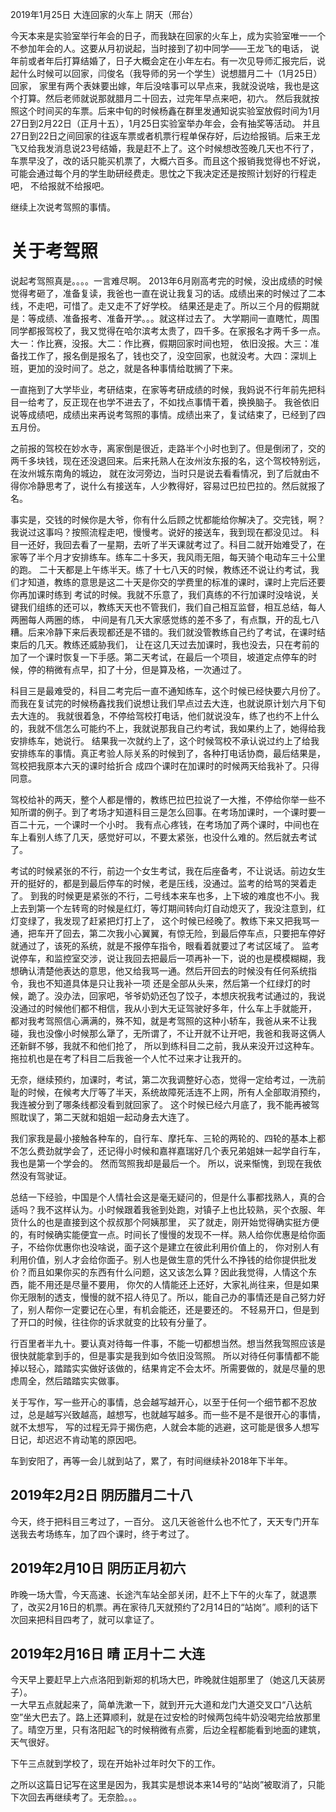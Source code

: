 2019年1月25日	大连回家的火车上  阴天（邢台）

今天本来是实验室举行年会的日子，而我缺在回家的火车上，成为实验室唯一一个不参加年会的人。这要从月初说起，当时接到了初中同学——王龙飞的电话，
说年前或者年后打算结婚了，日子大概会定在小年左右。有一次见导师汇报完后，说起什么时候可以回家，闫俊名（我导师的另一个学生）说想腊月二十（1月25日）回家，
家里有两个表妹要出嫁，年后没啥事可以早点来，我就没说啥，我也是这个打算。然后老师就说那就腊月二十回去，过完年早点来吧，初六。
然后我就按照这个时间买的车票。后来中旬的时候杨鑫在群里发通知说实验室放假时间为1月27日到2月22日（正月十五），1月25日实验室举办年会，会有抽奖等活动。
并且27日到22日之间回家的往返车票或者机票行程单保存好，后边给报销。后来王龙飞又给我发消息说23号结婚，我是赶不上了。这个时候想改签晚几天也不行了，
车票早没了，改的话只能买机票了，大概六百多。而且这个报销我觉得也不好说，可能会通过每个月的学生助研经费走。思忱之下我决定还是按照计划好的行程走吧，
不给报就不给报吧。

继续上次说考驾照的事情。

# 关于考驾照  

说起考驾照真是。。。。一言难尽啊。
2013年6月刚高考完的时候，没出成绩的时候觉得考砸了，准备复读，我爸也一直在说让我复习的话。成绩出来的时候过了二本线，不走吧，可惜了。走又走不了好学校。
结果还是走了。所以三个月的假期就是：等成绩、准备报考、准备开学。。。就这样过去了。
大学期间一直瞎忙，周围同学都报驾校了，我又觉得在哈尔滨考太贵了，四千多。在家报名才两千多一点。大一：作比赛，没报。大二：作比赛，假期回家时间也短，
依旧没报。大三：准备找工作了，报名倒是报名了，钱也交了，没空回家，也就没考。大四：深圳上班，更加的没时间了。总之，就是各种事情给耽搁了下来。

一直拖到了大学毕业，考研结束，在家等考研成绩的时候，我妈说不行年前先把科目一给考了，反正现在也学不进去了，不如找点事情干着，换换脑子。
我爸依旧说等成绩吧，成绩出来再说考驾照的事情。成绩出来了，复试结束了，已经到了四五月份。

之前报的驾校在妙水寺，离家倒是很近，走路半个小时也到了。但是倒闭了，交的两千多块钱，现在还没退回来。后来托熟人在汝州汝东报的名，这个驾校特别远，在汝州城东南角的城边，
就在汝河旁边，当时只是说去看看情况，到了后就由不得你冷静思考了，说什么有接送车，人少教得好，容易过巴拉巴拉的。然后就报了名。

事实是，交钱的时候你是大爷，你有什么后顾之忧都能给你解决了。交完钱，啊？我说过这事吗？按照流程走吧，慢慢考。说好的接送车，我到现在都没见过。
科目一还好，我回去看了一星期，去听了半天课就考过了。科目二就开始难受了，在家等了半个月才安排练车。练车二十多天，我风雨无阻，每天骑个电动车三十公里的跑。
二十天都是上午练半天。练了十七八天的时候，教练还不说让约考试，我们才知道，教练的意思是这二十天是你交的学费里的标准的课时，课时上完后还要你再加课时练到
考试的时候。我就不乐意了，我们真练的不行加课时没啥说，关键我们组练的还可以，教练天天也不管我们，我们自己相互监督，相互总结，每人两圈每人两圈的练，
中间是有几天大家感觉练的差不多了，有点飘，开的乱七八糟。后来冷静下来后表现都还是不错的。我们就没管教练自己约了考试，在课时结束后的几天。教练还威胁我们，
让在这几天过去加课时，我也没去，只在考前的加了一个课时恢复一下手感。第二天考试，在最后一个项目，坡道定点停车的时候，停的稍微有点早，扣了十分，但是算及格，一次通过了。

科目三是最难受的，科目二考完后一直不通知练车，这个时候已经快要六月份了。而我在复试完的时候杨鑫找我们说想让我们早点过去大连，也就说原计划六月下旬去大连的。
我就很着急，不停给驾校打电话，他们就说没车，练了也约不上什么的，我就不信怎么可能约不上，我就说那我自己约考试，我如果约上了，她得给我安排练车，她说行。
结果我一次就约上了，这个时候驾校不承认说过约上了给我安排练车的事情。真正考验人际关系的时候到了，各种打电话协商，最后结果是，驾校把我原本六天的课时给折合
成四个课时在加课时的时候两天给我补了。只得同意。

驾校给补的两天，整个人都是懵的，教练巴拉巴拉说了一大推，不停给你举一些不知所谓的例子。到了考场才知道科目三是怎么回事。在考场加课时，一个课时要一百二十元，一个课时一个小时。
我有点心疼钱，在考场加了两个课时，中间也在车上看别人练了几天，感觉好可以，不要太紧张，也没什么难的。然后就去考试了。

考试的时候紧张的不行，前边一个女生考试，我在后座备考，不让说话。前边女生开的挺好的，都是到最后停车的时候，老是压线，没通过。监考的给骂的哭着走了。
到我的时候更是紧张的不行，二号线本来车也多，上下坡的难度也不小。我上去到第一个左转弯的时候是红灯，等灯期间转向灯自动熄灭了，我没注意到，红灯变绿了，我发现了赶紧把灯打上了，
这个时候已经晚了。教练下来又把我骂一通，把车开了回去，第二次我小心翼翼，有惊无险，到最后停车点，只要把车停好就通过了，该死的系统，就是不报停车指令，眼看着就要过了考试区域了。
监考说停车，和监控室交涉，说让我回去把最后一项再补一下，说的也是模模糊糊，我想确认清楚他表达的意思，他又给我骂一通。然后开回去的时候没有任何系统指令，我也不知道具体是只让我补一项
还是全部从头来，然后第一个红绿灯的时候，跪了。没办法，回家吧，爷爷奶奶还包了饺子，本想庆祝我考试通过的，我说没通过的时候他们都不相信，我从小到大无证驾驶好多年，什么车上手就能开，
都对我考驾照信心满满的，殊不知，就是考驾照的这种小轿车，我爸从来不让我碰，我也没像小时候那么犟了，无所谓了，不让开就不让开吧，我爸和我哥这俩人还新鲜不够，我就不和他们抢了，
所以到练科目二之前，我从来没开过这种车。拖拉机也是在考了科目二后我爸一个人忙不过来才让我开的。

无奈，继续预约，加课时，考试，第二次我调整好心态，觉得一定给考过，一洗前耻的时候，在候考大厅等了半天，系统故障死活连不上网，所有人全部取消预约，我连被分到了哪条线都没看到就回家了。
这个时候已经六月底了，我不能再被驾照耽误了，第二天就和姐姐一起动身去大连了。

我们家我是最小接触各种车的，自行车、摩托车、三轮的两轮的、四轮的基本上都不怎么费劲就学会了，还记得小时候和嘉祥嘉瑞好几个表兄弟姐妹一起学自行车，我也是第一个学会的。
然而驾照我却是最后一个。 所以，说来惭愧，到现在我依然没有驾驶证。

总结一下经验，中国是个人情社会这是毫无疑问的，但是什么事都找熟人，真的合适吗？我不这样认为。小时候跟着我爸到处跑，对镇子上也比较熟，买个衣服、年货什么的也是直接到这个叔叔那个阿姨那里，
买了就走，刚开始觉得确实挺方便的，有时候确实能便宜一点。时间长了慢慢的发现不一样。熟人给你优惠是给你面子，不给你优惠你也没啥说，面子这个是建立在彼此利用价值上的，
你对别人有利用价值，别人才会给你面子。别人也是做生意的凭什么不挣钱的给你提供批发价？而且如果你买的东西有什么问题，这又该怎么算？因此我觉得，人情这个东西，能不用还是尽量不要用，
你欠的人情能还上还好，大家礼尚往来，但是如果你无限制的透支，慢慢的就不招人待见了。所以，能自己办的事情还是自己努力好了，别人帮你一定要记在心里，有机会能还，还是要还的。
不轻易开口，但是到了开口的时候，往往你的诉求就变的比较有分量了。

行百里者半九十。要认真对待每一件事，不能一切都想当然。想当然我驾照应该是很快就能拿到手的，但是事实是我到如今依旧没驾照。
所以对待任何事情都不能掉以轻心，踏踏实实做好该做的，结果肯定不会太坏。所需要做的，就是尽量的思虑周全，然后踏踏实实做事。

关于写作，写一些开心的事情，总会越写越开心，以至于任何一个细节都不忍放过，总是越写兴致越高，越想写，也就越写越多。而一些不是不是很开心的事情，就不太想写，
写的过程无异于揭伤疤，人就会本能的逃避，这可能是很多人想写日记，却迟迟不肯动笔的原因吧。

车到安阳了，再等一会儿就到站了，累了，有时间继续补2018年下半年。


## 2019年2月2日 阴历腊月二十八  

今天，终于把科目三考过了，一百分。
这几天爸爸什么也不忙了，天天专门开车送我去考场练车，加了四个课时，终于考过了。　　

## 2019年2月10日 阴历正月初六  

昨晚一场大雪，今天高速、长途汽车站全部关闭，赶不上下午的火车了，就退票了，改买2月16日的机票。再在家待几天就预约了2月14日的“站岗”。顺利的话下次回来把科目四考了，就可以拿证了。

## 2019年2月16日 晴 正月十二 大连  

今天早上要赶早上六点洛阳到新郑的机场大巴，昨晚就住姐那里了（她这几天装房子）。  
一大早五点就起来了，简单洗漱一下，就到开元大道和龙门大道交叉口“八达航空”坐大巴去了。路上还算顺利，就是在过安检的时候两包纯牛奶没喝完给放那里了。晴空万里，只有洛阳起飞的时候稍微有点雾，后边全程都能看到地面的建筑，天气很好。  

下午三点就到学校了，现在开始补过年时欠下的工作。

之所以这篇日记写在这里是因为，我其实是想说本来14号的“站岗”被取消了，只能下次回去再继续考了。无奈脸。。。  
